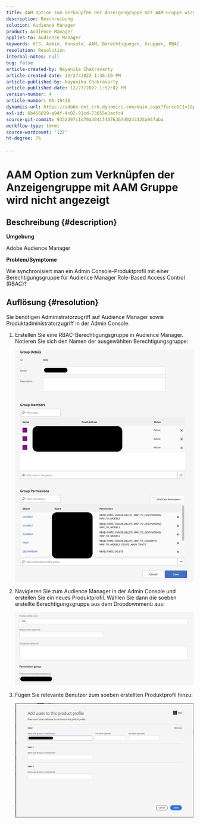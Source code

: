 ```yaml
---
title: AAM Option zum Verknüpfen der Anzeigengruppe mit AAM Gruppe wird nicht angezeigt
description: Beschreibung
solution: Audience Manager
product: Audience Manager
applies-to: Audience Manager
keywords: KCS, Admin, Konsole, AAM, Berechtigungen, Gruppen, RBAC
resolution: Resolution
internal-notes: null
bug: false
article-created-by: Nayanika Chakravarty
article-created-date: 12/27/2022 1:36:19 PM
article-published-by: Nayanika Chakravarty
article-published-date: 12/27/2022 1:52:02 PM
version-number: 4
article-number: KA-19436
dynamics-url: https://adobe-ent.crm.dynamics.com/main.aspx?forceUCI=1&pagetype=entityrecord&etn=knowledgearticle&id=4e75a46f-eb85-ed11-81ac-6045bd006079
exl-id: 6b466029-a94f-4c02-91cd-73055e3acfc4
source-git-commit: 9352d97c1d70a4041f4076367d0243425a947aba
workflow-type: tm+mt
source-wordcount: '127'
ht-degree: 7%

---
```


# AAM Option zum Verknüpfen der Anzeigengruppe mit AAM Gruppe wird nicht angezeigt

## Beschreibung {#description}


<b>Umgebung</b>

Adobe Audience Manager



<b>Problem/Symptome</b>

Wie synchronisiert man ein Admin Console-Produktprofil mit einer Berechtigungsgruppe für Audience Manager Role-Based Access Control (RBAC)?


## Auflösung {#resolution}


Sie benötigen Administratorzugriff auf Audience Manager sowie Produktadministratorzugriff in der Admin Console.

1. Erstellen Sie eine RBAC-Berechtigungsgruppe in Audience Manager. Notieren Sie sich den Namen der ausgewählten Berechtigungsgruppe:



   ![](assets/5a5b40de-a9cf-ec11-a7b5-00224809c196.png)
2. Navigieren Sie zum Audience Manager in der Admin Console und erstellen Sie ein neues Produktprofil. Wählen Sie dann die soeben erstellte Berechtigungsgruppe aus dem Dropdownmenü aus:



   ![](assets/2689da02-aacf-ec11-a7b5-00224809c196.png)
3. Fügen Sie relevante Benutzer zum soeben erstellten Produktprofil hinzu:



   ![](assets/6a896e46-aacf-ec11-a7b5-00224809c196.png)
